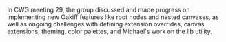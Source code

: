 In CWG meeting 29, the group discussed and made progress on implementing new Oakiff features like root nodes and nested canvases, as well as ongoing challenges with defining extension overrides, canvas extensions, theming, color palettes, and Michael's work on the lib utility.